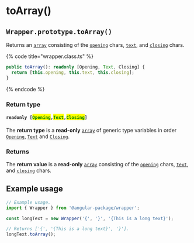 # toArray()

## `Wrapper.prototype.toArray()`

Returns an [`array`](https://developer.mozilla.org/en-US/docs/Web/JavaScript/Reference/Global\_Objects/Array) consisting of the [`opening`](../../../wrap/accessors/opening.md) chars, [`text`](../../../wrap/accessors/text.md), and [`closing`](../../../wrap/accessors/closing.md) chars.

{% code title="wrapper.class.ts" %}
```typescript
public toArray(): readonly [Opening, Text, Closing] {
  return [this.opening, this.text, this.closing];
}
```
{% endcode %}

### Return type

#### `readonly [`<mark style="color:green;">`Opening`</mark>`,`<mark style="color:green;">`Text`</mark>`,`<mark style="color:green;">`Closing`</mark>`]`

The **return type** is a **read-only** [`array`](https://developer.mozilla.org/en-US/docs/Web/JavaScript/Reference/Global\_Objects/Array) of generic type variables in order [`Opening`](../../generic-type-variables.md#wrap-opening), [`Text`](../../generic-type-variables.md#wrapper-less-than...-text-...greater-than) and [`Closing`](../../generic-type-variables.md#wrap-closing).

### Returns

The **return value** is a **read-only** [`array`](https://developer.mozilla.org/en-US/docs/Web/JavaScript/Reference/Global\_Objects/Array) consisting of the [`opening`](../../../wrap/accessors/opening.md) chars, [`text`](../../../wrap/accessors/text.md), and [`closing`](../../../wrap/accessors/closing.md) chars.

## Example usage

```typescript
// Example usage.
import { Wrapper } from '@angular-package/wrapper';

const longText = new Wrapper('{', '}', '{This is a long text}');

// Returns ['{', '{This is a long text}', '}'].
longText.toArray();
```
